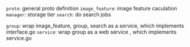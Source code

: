 `proto`: general proto definition
`image_feature`: image feature caculation
`manager`: storage tier
`search`: do search jobs

`group`: wrap image_feature, group, search as a service, which implements interface.go
`service`: wrap group as a web service , which  implements service.go
